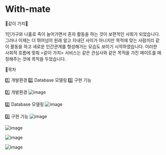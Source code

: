 # With-mate
👩같이 가치👨

1인가구와 나홀로 족이 늘어가면서 혼자 활동을 하는 것이 보편적인 사회가 되었습니다. 그러나 이제는 더 뛰어넘어 원래 알고 지내던 사이가 아니지만 목적에 맞는 사람끼리 같이 활동을 하고 새로운 인간관계를 형성해가는 모습도 보이기 시작하였습니다. 이러한 사회적 흐름에 맞춰 <같이 가치> 서비스는 같은 관심사와 같은 목적을 가진
메이트를 매칭해주는 것에 목적을 두었습니다.




🔔목차

1️⃣ 개발환경 
2️⃣ Database 모델링 
3️⃣ 구현 기능

1️⃣ 개발환경
![image](https://user-images.githubusercontent.com/87827545/155072594-0f27c22a-e892-463b-9883-c13e338f547b.png)

2️⃣ Database 모델링 
![image](https://user-images.githubusercontent.com/87827545/155072964-e46d6a3f-3288-43d5-90b2-d93a35581fa2.png)

3️⃣ 구현 기능
![image](https://user-images.githubusercontent.com/87827545/155073214-d7e80883-2972-4405-bc1e-1b69b9833450.png)


![image](https://user-images.githubusercontent.com/87827545/155073247-1f90e553-9821-4f84-8f9d-9657a71d5380.png)


![image](https://user-images.githubusercontent.com/87827545/155073302-63217889-e013-4fd0-95e1-bbc254cffbf5.png)


![image](https://user-images.githubusercontent.com/87827545/155074435-3996224f-db1e-4e29-8881-9b0bd916d670.png)
